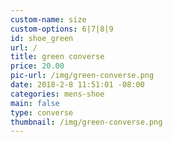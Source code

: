 ```yaml
---
custom-name: size
custom-options: 6|7|8|9
id: shoe_green
url: /
title: green converse
price: 20.00
pic-url: /img/green-converse.png
date: 2018-2-8 11:51:01 -08:00
categories: mens-shoe
main: false
type: converse
thumbnail: /img/green-converse.png
---
```

